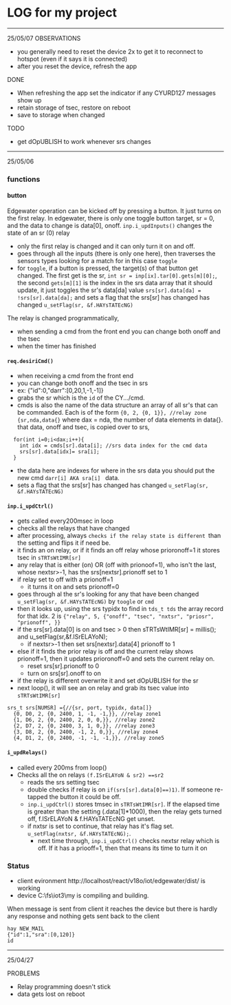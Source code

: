 # LOG for my project
---
25/05/07
OBSERVATIONS
* you generally need to reset the device 2x to get it to reconnect to hotspot (even if it says it is connected)
* after you reset the device, refresh the app


DONE
* When refreshing the app set the indicator if any CYURD127 messages show up 
* retain storage of tsec, restore on reboot
* save to storage when changed

TODO
* get dOpUBLISH to work whenever srs changes

---
25/05/06
### functions
#### button
Edgewater operation can be kicked off by pressing a button. It just turns on the first relay. In edgewater, there is only one toggle button target, sr = 0, and the data to change is data[0], onoff. `inp.i_updInputs()` changes the state of an sr (0) relay
* only the first relay is changed and it can only turn it on and off.
* goes through all the inputs (there is only one here), then traverses the sensors types looking for a match for in this case `toggle`
* for `toggle`, if a button is pressed, the target(s) of that button get changed. The first get is the sr, `int sr = inp[ix].tar[0].gets[m][0];`, the second `gets[m][1]` is the index in the srs data array that it should update, it just toggles the sr's data[da] value `srs[sr].data[da] = !srs[sr].data[da];` and sets a flag that the srs[sr] has changed has changed `u_setFlag(sr, &f.HAYsTATEcNG)`

The relay is changed programmatically, 
* when sending a cmd from the front end you can change both onoff and the tsec
* when the timer has finished 

#### `req.desiriCmd()` 
* when receiving a cmd from the front end 
* you can change both onoff and the tsec in srs
* ex: {"id":0,"darr":[0,20,1,-1,-1]}
* grabs the sr which is the `id` of the CY.../cmd. 
* cmds is also the name of the data structure an array of all sr's that can be commanded. Each is of the form `{0, 2, {0, 1}}, //relay zone {sr,nda,data{}` where dax = nda, the number of data elements in data{}. that data, onoff and tsec, is copied over to srs, 

```
  for(int i=0;i<dax;i++){ 
    int idx = cmds[sr].data[i]; //srs data index for the cmd data
    srs[sr].data[idx]= sra[i];
  }
```
* the data here are indexes for where in the srs data you should put the new cmd `darr[i] AKA sra[i] ` data. 
* sets a flag that the srs[sr] has changed has changed `u_setFlag(sr, &f.HAYsTATEcNG)`


#### `inp.i_updCtrl()` 
* gets called every200msec in loop
* checks all the relays that have changed
* after processing, always `checks if the relay state is different `than the setting and flips it if need be.
* it finds an on relay, or if it finds an off relay whose prioronoff=1 it stores tsec in `sTRTsWtIMR[sr]`
* any relay that is either (on) OR (off with prionoof=1), who isn't the last, whose nextsr>-1, has the srs[nextsr].prionoff set to 1
* if relay set to off with a prionoff=1
  * it turns it on and sets prionoff=0
* goes through al the sr's looking for any that have been changed `u_setFlag(sr, &f.HAYsTATEcNG)` by `toogle` or `cmd`
* then it looks up, using the srs typidx to find in `tds_t tds` the array record for that idx. 2 is `{"relay", 5, {"onoff", "tsec", "nxtsr", "priosr", "prionoff", }}` 
* if the srs[sr].data[0] is on and tsec > 0 then sTRTsWtIMR[sr] = millis(); and u_setFlag(sr,&f.ISrELAYoN);
    * if nextsr>-1 then set srs[nextsr].data[4] prionoff to 1
* else if it finds the prior relay is off and the current relay shows prionoff=1, then it updates prioronoff=0 and sets the current relay on. 
  * reset srs[sr].prionoff to 0 
  * turn on srs[sr].onoff to on
* if the relay is different overwrite it and set dOpUBLISH for the sr
* next loop(), it will see an on relay and grab its tsec value into `sTRTsWtIMR[sr]`

```
srs_t srs[NUMSR] ={//{sr, port, typidx, data[]}   
  {0, D0, 2, {0, 2400, 1, -1, -1,}}, //relay zone1 
  {1, D6, 2, {0, 2400, 2, 0, 0,}}, //relay zone2 
  {2, D7, 2, {0, 2400, 3, 1, 0,}}, //relay zone3 
  {3, D8, 2, {0, 2400, -1, 2, 0,}}, //relay zone4 
  {4, D1, 2, {0, 2400, -1, -1, -1,}}, //relay zone5 
```
#### `i_updRelays()`
* called every 200ms from loop()
* Checks all the on relays `(f.ISrELAYoN & sr2) ==sr2 `
  * reads the srs setting tsec
  * double checks if relay is on `if(srs[sr].data[0]==)1)`. If someone re-tapped the button it could be off.
  * `inp.i_updCtrl()` stores tmsec in `sTRTsWtIMR[sr]`. If the elapsed time is greater than the setting (.data[1]*1000), then the relay gets turned off, f.ISrELAYoN & f.HAYsTATEcNG get unset.
  * if nxtsr is set to continue, that relay has it's flag set. `u_setFlag(nxtsr, &f.HAYsTATEcNG);`. 
    * next time through, `inp.i_updCtrl()` checks nextsr relay which is off. If it has a priooff=1, then that means its time to turn it on
### Status
* client evironment http://localhost/react/v18o/iot/edgewater/dist/ is working
* device C:\fs\iot3\my is compiling and building. 

When message is sent from client it reaches the device but there is hardly any response and nothing gets sent back to the client

```
hay NEW_MAIL
{"id":1,"sra":[0,120]}
id
```
---
25/04/27

PROBLEMS

* Relay programming doesn't stick
* data gets lost on reboot
